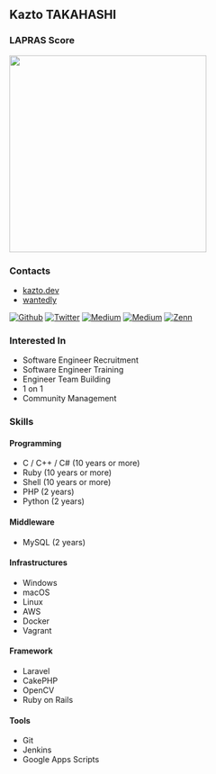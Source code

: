 ## Kazto TAKAHASHI

### LAPRAS Score

<a href="https://lapras.com/public/kazto_dev" target="_blank" rel="noopener noreferrer"><img src="https://lapras-card-generator.vercel.app/api/svg?e=3.64&b=3.48&i=3.74&b1=%23020E27&b2=%230E5593&i1=%23030E21&i2=%231688BF&l=en" width="350" ></a>

### Contacts

- [kazto.dev](https://kazto.dev/)
- [wantedly](https://www.wantedly.com/id/kazto)

<p>
<a href="https://github.com/kazto" target="_blank"><img alt="Github" src="https://img.shields.io/badge/GitHub-%2312100E.svg?&style=for-the-badge&logo=Github&logoColor=white" /></a>
<a href="https://twitter.com/kazto_dev" target="_blank"><img alt="Twitter" src="https://img.shields.io/badge/twitter-%231DA1F2.svg?&style=for-the-badge&logo=twitter&logoColor=white" /></a>
<a href="https://www.linkedin.com/in/kazto/" target="_blank"><img alt="Medium" src="https://img.shields.io/badge/linkdin-0a66c2.svg?&style=for-the-badge&logo=linkedin&logoColor=white" /></a>
<a href="https://qiita.com/kazto" target="_blank"><img alt="Medium" src="https://img.shields.io/badge/qiita-55C500.svg?&style=for-the-badge&logo=qiita&logoColor=white" /></a>
<a href="https://zenn.dev/kazto" target="_blank"><img alt="Zenn" src="https://img.shields.io/badge/Zenn-3EA8FF.svg?&style=for-the-badge&logo=Zenn&logoColor=white" /></a>
</p>


### Interested In

- Software Engineer Recruitment
- Software Engineer Training
- Engineer Team Building
- 1 on 1
- Community Management

### Skills

#### Programming

- C / C++ / C# (10 years or more)
- Ruby (10 years or more)
- Shell (10 years or more)
- PHP (2 years)
- Python (2 years)

#### Middleware

- MySQL (2 years)

#### Infrastructures

- Windows
- macOS
- Linux
- AWS
- Docker
- Vagrant

#### Framework

- Laravel
- CakePHP
- OpenCV
- Ruby on Rails

#### Tools

- Git
- Jenkins
- Google Apps Scripts




<!--
**kazto/kazto** is a ✨ _special_ ✨ repository because its `README.md` (this file) appears on your GitHub profile.

Here are some ideas to get you started:

- 🔭 I’m currently working on ...
- 🌱 I’m currently learning ...
- 👯 I’m looking to collaborate on ...
- 🤔 I’m looking for help with ...
- 💬 Ask me about ...
- 📫 How to reach me: ...
- 😄 Pronouns: ...
- ⚡ Fun fact: ...
-->
